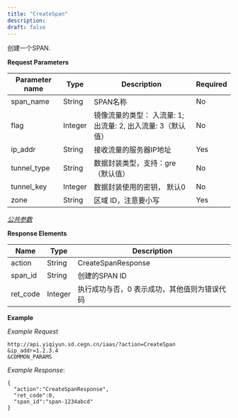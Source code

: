 ```yaml
---
title: "CreateSpan"
description: 
draft: false
---
```




创建一个SPAN.

**Request Parameters**

| Parameter name | Type | Description | Required |
| --- | --- | --- | --- |
| span_name | String | SPAN名称 | No |
| flag | Integer | 镜像流量的类型： 入流量: 1; 出流量: 2, 出入流量: 3（默认值） | No |
| ip_addr | String | 接收流量的服务器IP地址 | Yes |
| tunnel_type | String | 数据封装类型，支持：gre（默认值） | No |
| tunnel_key | Integer | 数据封装使用的密钥， 默认0 | No |
| zone | String | 区域 ID，注意要小写 | Yes |

[_公共参数_](../../../parameters/)

**Response Elements**

| Name | Type | Description |
| --- | --- | --- |
| action | String | CreateSpanResponse |
| span_id | String | 创建的SPAN ID |
| ret_code | Integer | 执行成功与否，0 表示成功，其他值则为错误代码 |

**Example**

_Example Request_

```
http://api.yiqiyun.sd.cegn.cn/iaas/?action=CreateSpan
&ip_addr=1.2.3.4
&COMMON_PARAMS
```

_Example Response_:

```
{
  "action":"CreateSpanResponse",
  "ret_code":0,
  "span_id":"span-1234abcd"
}
```
